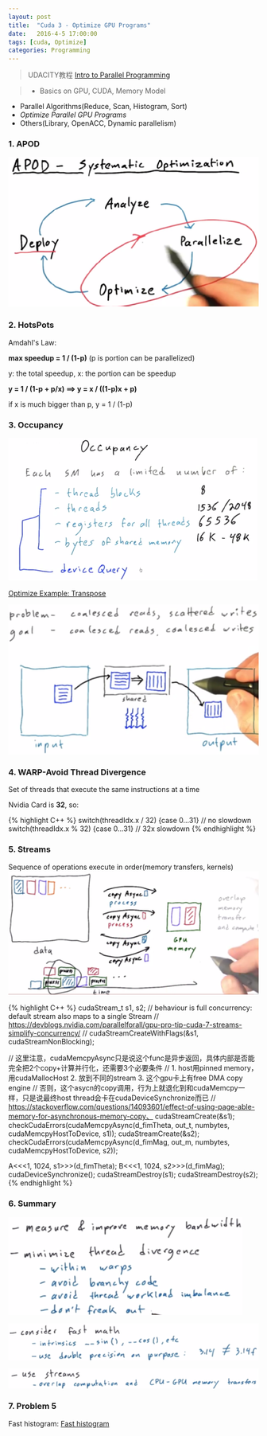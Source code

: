 ```yaml
---
layout: post
title:  "Cuda 3 - Optimize GPU Programs"
date:   2016-4-5 17:00:00
tags: [cuda, Optimize]
categories: Programming
---
```


> UDACITY教程 [Intro to Parallel Programming][link] 

> * Basics on GPU, CUDA, Memory Model
 * Parallel Algorithms(Reduce, Scan, Histogram, Sort)
 * *Optimize Parallel GPU Programs*
 * Others(Library, OpenACC, Dynamic parallelism)

[link]: https://www.udacity.com/wiki/cs344

### 1. **APOD**
![apod](/res/apod.png)

### 2. **HotsPots**
Amdahl's Law: 

**max speedup = 1 / (1-p)** (p is portion can be parallelized)

y: the total speedup, x: the portion can be speedup

**y = 1 / (1-p + p/x) ==> y = x / ((1-p)x + p)**

if x is much bigger than p, y = 1 / (1-p)

### 3. **Occupancy**
![gpu-occupancy](/res/gpu-occupancy.png)

[Optimize Example: Transpose](https://github.com/wykvictor/cs344-udacity/blob/master/Lesson%20Code%20Snippets/Lesson%205%20Code%20Snippets/transpose.cu)

![gpu-tile](/res/gpu-tiling.png)

### 4. **WARP-Avoid Thread Divergence**
Set of threads that execute the same instructions at a time

Nvidia Card is **32**, so:

{% highlight C++ %}
switch(threadIdx.x / 32) {case 0...31}  // no slowdown
switch(threadIdx.x % 32) {case 0...31}  // 32x slowdown
{% endhighlight %}

### 5. **Streams** 
Sequence of operations execute in order(memory transfers, kernels)
![gpu-stream](/res/gpu-stream.png)

{% highlight C++ %}
cudaStream_t s1, s2;
// behaviour is full concurrency: default stream also maps to a single Stream
// https://devblogs.nvidia.com/parallelforall/gpu-pro-tip-cuda-7-streams-simplify-concurrency/
// cudaStreamCreateWithFlags(&s1, cudaStreamNonBlocking);

// 这里注意，cudaMemcpyAsync只是说这个func是异步返回，具体内部是否能完全把2个copy+计算并行化，还需要3个必要条件
// 1. host用pinned memory，用cudaMallocHost 2. 放到不同的stream  3. 这个gpu卡上有free DMA copy engine
// 否则，这个asycn的copy调用，行为上就退化到和cudaMemcpy一样，只是说最终host thread会卡在cudaDeviceSynchronize而已
// https://stackoverflow.com/questions/14093601/effect-of-using-page-able-memory-for-asynchronous-memory-copy、
cudaStreamCreate(&s1);
checkCudaErrors(cudaMemcpyAsync(d_fimTheta, out_t, numbytes, cudaMemcpyHostToDevice, s1));
cudaStreamCreate(&s2);
checkCudaErrors(cudaMemcpyAsync(d_fimMag, out_m, numbytes, cudaMemcpyHostToDevice, s2));

A<<<1, 1024, s1>>>(d_fimTheta);
B<<<1, 1024, s2>>>(d_fimMag);
cudaDeviceSynchronize();
cudaStreamDestroy(s1); cudaStreamDestroy(s2);
{% endhighlight %}

### 6. **Summary**
![gpu-improve-1](/res/gpu-improve-1.png)

![gpu-improve-2](/res/gpu-improve-2.png)

![gpu-improve-3](/res/gpu-improve-3.png)

### 7. Problem 5
Fast histogram:
[Fast histogram](https://github.com/wykvictor/cs344-udacity/blob/master/Problem%20Sets/Problem%20Set%205/student.cu)